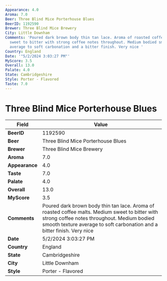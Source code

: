 ```yaml
---
Appearance: 4.0
Aroma: 7.0
Beer: Three Blind Mice Porterhouse Blues
BeerID: 1192590
Brewer: Three Blind Mice Brewery
City: Little Downham
Comments: 'Poured dark brown body thin tan lace. Aroma of roasted coffee malts. Medium
  sweet to bitter with strong coffee notes throughout. Medium bodied smooth texture
  average to soft carbonation and a bitter finish. Very nice '
Country: England
Date: '"5/2/2024 3:03:27 PM"'
MyScore: 3.5
Overall: 13.0
Palate: 4.0
State: Cambridgeshire
Style: Porter - Flavored
Taste: 7.0
---
```


# Three Blind Mice Porterhouse Blues

| Field         | Value |
|---------------|-------|
| **BeerID** | 1192590 |
| **Beer** | Three Blind Mice Porterhouse Blues |
| **Brewer** | Three Blind Mice Brewery |
| **Aroma** | 7.0 |
| **Appearance** | 4.0 |
| **Taste** | 7.0 |
| **Palate** | 4.0 |
| **Overall** | 13.0 |
| **MyScore** | 3.5 |
| **Comments** | Poured dark brown body thin tan lace. Aroma of roasted coffee malts. Medium sweet to bitter with strong coffee notes throughout. Medium bodied smooth texture average to soft carbonation and a bitter finish. Very nice  |
| **Date** | 5/2/2024 3:03:27 PM |
| **Country** | England |
| **State** | Cambridgeshire |
| **City** | Little Downham |
| **Style** | Porter - Flavored |
